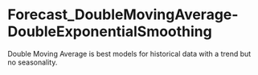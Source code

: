 # Forecast_DoubleMovingAverage-DoubleExponentialSmoothing
Double Moving Average is best models for historical data with a trend but no seasonality.
